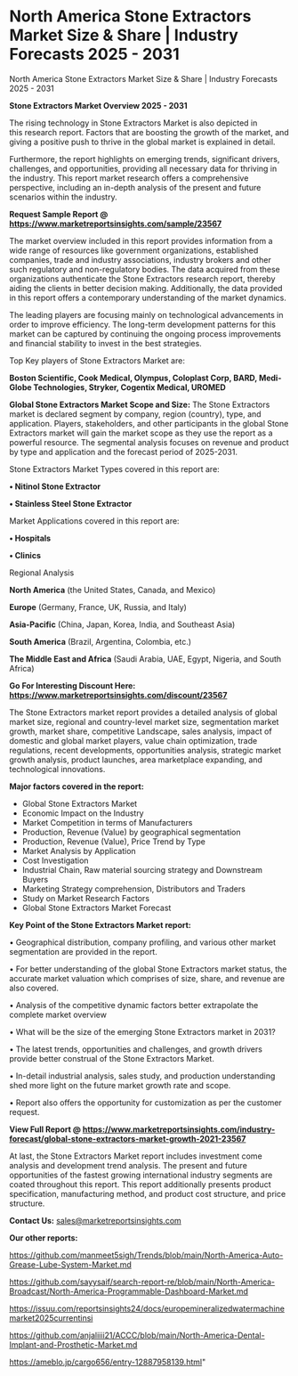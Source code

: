 # North America Stone Extractors Market Size & Share | Industry Forecasts 2025 - 2031
North America Stone Extractors Market Size & Share | Industry Forecasts 2025 - 2031

<Strong> Stone Extractors Market Overview 2025 - 2031</strong>

The rising technology in Stone Extractors Market is also depicted in this research report. Factors that are boosting the growth of the market, and giving a positive push to thrive in the global market is explained in detail.

Furthermore, the report highlights on emerging trends, significant drivers, challenges, and opportunities, providing all necessary data for thriving in the industry. This report market research offers a comprehensive perspective, including an in-depth analysis of the present and future scenarios within the industry.

<strong>Request Sample Report @ <a href=https://www.marketreportsinsights.com/sample/23567>https://www.marketreportsinsights.com/sample/23567</a></strong>

The market overview included in this report provides information from a wide range of resources like government organizations, established companies, trade and industry associations, industry brokers and other such regulatory and non-regulatory bodies. The data acquired from these organizations authenticate the Stone Extractors research report, thereby aiding the clients in better decision making. Additionally, the data provided in this report offers a contemporary understanding of the market dynamics.

The leading players are focusing mainly on technological advancements in order to improve efficiency. The long-term development patterns for this market can be captured by continuing the ongoing process improvements and financial stability to invest in the best strategies.

Top Key players of Stone Extractors Market are:

<strong>Boston Scientific, Cook Medical, Olympus, Coloplast Corp, BARD, Medi-Globe Technologies, Stryker, Cogentix Medical, UROMED</strong>

<strong><b>Global Stone Extractors Market Scope and Size:</b></strong>
The Stone Extractors market is declared segment by company, region (country), type, and application. Players, stakeholders, and other participants in the global Stone Extractors market will gain the market scope as they use the report as a powerful resource. The segmental analysis focuses on revenue and product by type and application and the forecast period of 2025-2031.

Stone Extractors Market Types covered in this report are:

<strong>• Nitinol Stone Extractor

• Stainless Steel Stone Extractor</strong>

Market Applications covered in this report are:

<strong>• Hospitals

• Clinics</strong> 

Regional Analysis

<strong>North America</strong> (the United States, Canada, and Mexico)

<strong>Europe</strong> (Germany, France, UK, Russia, and Italy)

<strong>Asia-Pacific</strong> (China, Japan, Korea, India, and Southeast Asia)

<strong>South America</strong> (Brazil, Argentina, Colombia, etc.)

<strong>The Middle East and Africa</strong> (Saudi Arabia, UAE, Egypt, Nigeria, and South Africa)

<strong>Go For Interesting Discount Here: <a href=https://www.marketreportsinsights.com/discount/23567>https://www.marketreportsinsights.com/discount/23567</a></strong>

The Stone Extractors market report provides a detailed analysis of global market size, regional and country-level market size, segmentation market growth, market share, competitive Landscape, sales analysis, impact of domestic and global market players, value chain optimization, trade regulations, recent developments, opportunities analysis, strategic market growth analysis, product launches, area marketplace expanding, and technological innovations.

<strong><b>Major factors covered in the report:</b></strong>
<ul>
  <li>Global Stone Extractors Market </li>
  <li>Economic Impact on the Industry</li>
  <li>Market Competition in terms of Manufacturers</li>
  <li>Production, Revenue (Value) by geographical segmentation</li>
  <li>Production, Revenue (Value), Price Trend by Type</li>
  <li>Market Analysis by Application</li>
  <li>Cost Investigation</li>
  <li>Industrial Chain, Raw material sourcing strategy and Downstream Buyers</li>
  <li>Marketing Strategy comprehension, Distributors and Traders</li>
  <li>Study on Market Research Factors</li>
  <li>Global Stone Extractors Market Forecast</li>
</ul>

<strong><b>Key Point of the Stone Extractors Market report:</b></strong>

• Geographical distribution, company profiling, and various other market segmentation are provided in the report.

• For better understanding of the global Stone Extractors market status, the accurate market valuation which comprises of size, share, and revenue are also covered.

• Analysis of the competitive dynamic factors better extrapolate the complete market overview

• What will be the size of the emerging Stone Extractors market in 2031?

• The latest trends, opportunities and challenges, and growth drivers provide better construal of the Stone Extractors Market.

• In-detail industrial analysis, sales study, and production understanding shed more light on the future market growth rate and scope.

• Report also offers the opportunity for customization as per the customer request.

<strong><b>View Full Report @ <a href=https://www.marketreportsinsights.com/industry-forecast/global-stone-extractors-market-growth-2021-23567>https://www.marketreportsinsights.com/industry-forecast/global-stone-extractors-market-growth-2021-23567</a></b></strong>


At last, the Stone Extractors Market report includes investment come analysis and development trend analysis. The present and future opportunities of the fastest growing international industry segments are coated throughout this report. This report additionally presents product specification, manufacturing method, and product cost structure, and price structure.

<strong>Contact Us:</strong>
sales@marketreportsinsights.com

<strong>Our other reports:</strong>

<a href=https://github.com/manmeet5sigh/Trends/blob/main/North-America-Auto-Grease-Lube-System-Market.md>https://github.com/manmeet5sigh/Trends/blob/main/North-America-Auto-Grease-Lube-System-Market.md</a>

<a href=https://github.com/sayysaif/search-report-re/blob/main/North-America-Broadcast/North-America-Programmable-Dashboard-Market.md>https://github.com/sayysaif/search-report-re/blob/main/North-America-Broadcast/North-America-Programmable-Dashboard-Market.md</a>

<a href=https://issuu.com/reportsinsights24/docs/europemineralizedwatermachinemarket2025currentinsi>https://issuu.com/reportsinsights24/docs/europemineralizedwatermachinemarket2025currentinsi</a>

<a href=https://github.com/anjaliiii21/ACCC/blob/main/North-America-Dental-Implant-and-Prosthetic-Market.md>https://github.com/anjaliiii21/ACCC/blob/main/North-America-Dental-Implant-and-Prosthetic-Market.md</a>

<a href=https://ameblo.jp/cargo656/entry-12887958139.html>https://ameblo.jp/cargo656/entry-12887958139.html</a>"
